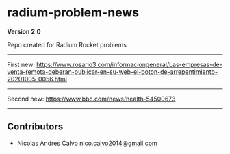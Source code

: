 # radium-problem-news

**Version 2.0**

Repo created for Radium Rocket problems

---

First new: https://www.rosario3.com/informaciongeneral/Las-empresas-de-venta-remota-deberan-publicar-en-su-web-el-boton-de-arrepentimiento-20201005-0056.html

---

Second new: https://www.bbc.com/news/health-54500673

---

## Contributors

- Nicolas Andres Calvo <nico.calvo2014@gmail.com>
